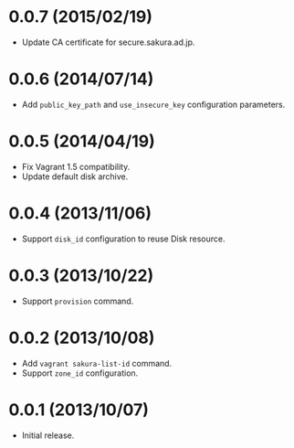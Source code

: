 # 0.0.7 (2015/02/19)

- Update CA certificate for secure.sakura.ad.jp.

# 0.0.6 (2014/07/14)

- Add `public_key_path` and `use_insecure_key` configuration parameters.

# 0.0.5 (2014/04/19)

- Fix Vagrant 1.5 compatibility.
- Update default disk archive.

# 0.0.4 (2013/11/06)

- Support `disk_id` configuration to reuse Disk resource.

# 0.0.3 (2013/10/22)

- Support `provision` command.

# 0.0.2 (2013/10/08)

- Add `vagrant sakura-list-id` command.
- Support `zone_id` configuration.

# 0.0.1 (2013/10/07)

- Initial release.
